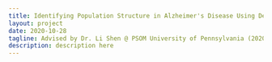 ```yaml
---
title: Identifying Population Structure in Alzheimer's Disease Using Deep Multiview Learning
layout: project
date: 2020-10-28
tagline: Advised by Dr. Li Shen @ PSOM University of Pennsylvania (2020)
description: description here
---
```


